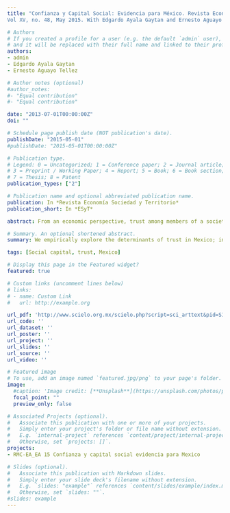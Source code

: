 ```yaml
---
title: "Confianza y Capital Social: Evidencia para México. Revista Economía Sociedad y Territorio.
Vol XV, no. 48, May 2015. With Edgardo Ayala Gaytan and Ernesto Aguayo Tellez"

# Authors
# If you created a profile for a user (e.g. the default `admin` user), write the username (folder name) here 
# and it will be replaced with their full name and linked to their profile.
authors:
- admin
- Edgardo Ayala Gaytan
- Ernesto Aguayo Tellez

# Author notes (optional)
#author_notes:
#- "Equal contribution"
#- "Equal contribution"

date: "2013-07-01T00:00:00Z"
doi: ""

# Schedule page publish date (NOT publication's date).
publishDate: "2015-05-01"
#publishDate: "2015-05-01T00:00:00Z"

# Publication type.
# Legend: 0 = Uncategorized; 1 = Conference paper; 2 = Journal article;
# 3 = Preprint / Working Paper; 4 = Report; 5 = Book; 6 = Book section;
# 7 = Thesis; 8 = Patent
publication_types: ["2"]

# Publication name and optional abbreviated publication name.
publication: In *Revista Economía Sociedad y Territorio*
publication_short: In *ESyT*

abstract: From an economic perspective, trust among members of a society is associated with the efficient functioning of markets, contract reinforcement and in general with the capacity to generate development and welfare. In this article we empirically explore the determinants of trust in Mexico; in particular we isolate the relation among two measurements of social capital, one for the individual and another for their environment. Our results show that trust increases with these measurements of social capital, and in the absence of segregation, it is higher in smaller communities, at older ages and for inhabitants of the center-occident, among others.

# Summary. An optional shortened abstract.
summary: We empirically explore the determinants of trust in Mexico; in particular we isolate the relation among two measurements of social capital, one for the individual and another for their environment.

tags: [Social capital, trust, Mexico]

# Display this page in the Featured widget?
featured: true

# Custom links (uncomment lines below)
# links:
# - name: Custom Link
#   url: http://example.org

url_pdf: 'http://www.scielo.org.mx/scielo.php?script=sci_arttext&pid=S1405-84212015000100003&lng=es&nrm=iso'
url_code: ''
url_dataset: ''
url_poster: ''
url_project: ''
url_slides: ''
url_source: ''
url_video: ''

# Featured image
# To use, add an image named `featured.jpg/png` to your page's folder. 
image:
  #caption: 'Image credit: [**Unsplash**](https://unsplash.com/photos/pLCdAaMFLTE)'
  focal_point: ""
  preview_only: false

# Associated Projects (optional).
#   Associate this publication with one or more of your projects.
#   Simply enter your project's folder or file name without extension.
#   E.g. `internal-project` references `content/project/internal-project/index.md`.
#   Otherwise, set `projects: []`.
projects:
- RMC-EA_EA 15 Confianza y capital social evidencia para Mexico

# Slides (optional).
#   Associate this publication with Markdown slides.
#   Simply enter your slide deck's filename without extension.
#   E.g. `slides: "example"` references `content/slides/example/index.md`.
#   Otherwise, set `slides: ""`.
#slides: example
---
```

